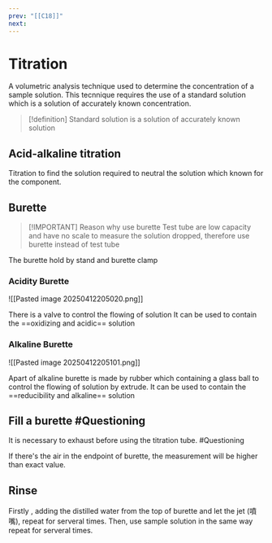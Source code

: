 ```yaml
---
prev: "[[C18]]"
next:
---
```

# Titration 
A volumetric analysis technique used to determine the concentration of a sample solution. 
This tecnnique requires the use of a standard solution which is a solution of accurately known concentration.

> [!definition] Standard solution
>  is a solution of accurately known solution




## Acid-alkaline titration
Titration to find the solution required to neutral the solution which known for the component. 


## Burette

> [!IMPORTANT] Reason why use burette
> Test tube are low capacity and have no scale to measure the solution dropped, therefore use burette instead of test tube



The burette hold by stand and burette clamp

### Acidity Burette
![[Pasted image 20250412205020.png]]

There is a valve to control the flowing of solution
It can be used to contain the ==oxidizing and acidic== solution
### Alkaline Burette 
![[Pasted image 20250412205101.png]]

Apart of alkaline burette is made by rubber which containing a glass ball to control the flowing of solution by extrude.
It can be used to contain the ==reducibility and alkaline== solution
## Fill a burette #Questioning
It is necessary to exhaust before using the titration tube. #Questioning

If there's the air in the endpoint of burette, the measurement will be higher than exact value.
## Rinse
Firstly , adding the distilled water from the top of burette and let the jet (噴嘴), repeat for serveral times. Then, use sample solution in the same way repeat for serveral times.